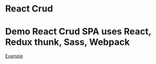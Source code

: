 # React Crud

# Demo React Crud SPA uses React, Redux thunk, Sass, Webpack

[Example](https://rkrishn.github.io/reactcrud)

